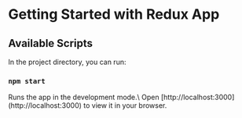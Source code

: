 # Getting Started with Redux App

## Available Scripts

In the project directory, you can run:

### `npm start`

<p>
Runs the app in the development mode.\
Open [http://localhost:3000](http://localhost:3000) to view it in your browser.
</p>
